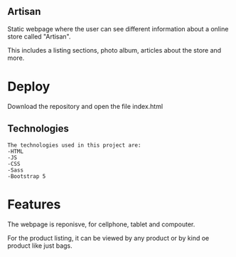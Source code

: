 ## Artisan 

Static webpage where the user can see different information about a online store called "Artisan".

This includes a listing sections, photo album, articles about the store and more.


# Deploy

Download the repository and open the file index.html

## Technologies

```
The technologies used in this project are: 
-HTML
-JS
-CSS
-Sass
-Bootstrap 5
```


# Features
The webpage is reponisve, for cellphone, tablet and compouter.

For the product listing, it can be viewed by any product or by kind oe product like just bags. 
